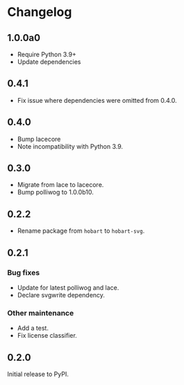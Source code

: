 # Changelog

## 1.0.0a0

- Require Python 3.9+
- Update dependencies

## 0.4.1

- Fix issue where dependencies were omitted from 0.4.0.

## 0.4.0

- Bump lacecore
- Note incompatibility with Python 3.9.

## 0.3.0

- Migrate from lace to lacecore.
- Bump polliwog to 1.0.0b10.

## 0.2.2

- Rename package from `hobart` to `hobart-svg`.

## 0.2.1

### Bug fixes

- Update for latest polliwog and lace.
- Declare svgwrite dependency.

### Other maintenance

- Add a test.
- Fix license classifier.


## 0.2.0

Initial release to PyPI.
